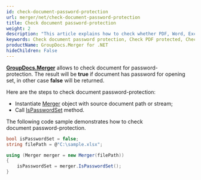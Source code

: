 ```yaml
---
id: check-document-password-protection
url: merger/net/check-document-password-protection
title: Check document password-protection
weight: 2
description: "This article explains how to check whether PDF, Word, Excel, PowerPoint document is password protected or not, and how to do this using GroupDocs.Merger for .NET."
keywords: Check document password protection, Check PDF protected, Check Word document protected, Check Excel document protected
productName: GroupDocs.Merger for .NET
hideChildren: False
---
```

**[GroupDocs.Merger](https://products.groupdocs.com/merger/net)** allows to check document for password-protection. The result will be **true** if document has password for opening set, in other case **false** will be returned.

Here are the steps to check document password-protection:

*   Instantiate [Merger](https://apireference.groupdocs.com/net/merger/groupdocs.merger/merger) object with source document path or stream;
*   Call [IsPasswordSet](https://apireference.groupdocs.com/net/merger/groupdocs.merger/merger/methods/ispasswordset) method.

The following code sample demonstrates how to check document password-protection.

```csharp
bool isPasswordSet = false;
string filePath = @"C:\sample.xlsx";

using (Merger merger = new Merger(filePath))
{
	isPasswordSet = merger.IsPasswordSet();
}
```
